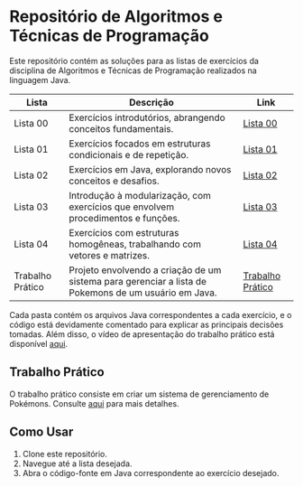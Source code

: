 # Repositório de Algoritmos e Técnicas de Programação

Este repositório contém as soluções para as listas de exercícios da disciplina de Algoritmos e Técnicas de Programação realizados na linguagem Java.

| Lista | Descrição | Link |
|-------|-----------|------|
| Lista 00 | Exercícios introdutórios, abrangendo conceitos fundamentais. | [Lista 00](https://github.com/Analuizaleite/Algoritmos-e-tecnicas-de-programacao/tree/main/Lista%2000) |
| Lista 01 | Exercícios focados em estruturas condicionais e de repetição. | [Lista 01](https://github.com/Analuizaleite/Algoritmos-e-tecnicas-de-programacao/tree/main/Lista%2001) |
| Lista 02 | Exercícios em Java, explorando novos conceitos e desafios. | [Lista 02](https://github.com/Analuizaleite/Algoritmos-e-tecnicas-de-programacao/tree/main/Lista%2002) |
| Lista 03 | Introdução à modularização, com exercícios que envolvem procedimentos e funções. | [Lista 03](https://github.com/Analuizaleite/Algoritmos-e-tecnicas-de-programacao/tree/main/Lista%2003) |
| Lista 04 | Exercícios com estruturas homogêneas, trabalhando com vetores e matrizes. | [Lista 04](https://github.com/Analuizaleite/Algoritmos-e-tecnicas-de-programacao/tree/main/Lista%2004) |
| Trabalho Prático | Projeto envolvendo a criação de um sistema para gerenciar a lista de Pokemons de um usuário em Java. | [Trabalho Prático](https://github.com/Analuizaleite/Algoritmos-e-tecnicas-de-programacao/tree/main/Trabalho%20Pratico) |

Cada pasta contém os arquivos Java correspondentes a cada exercício, e o código está devidamente comentado para explicar as principais decisões tomadas.
Além disso, o vídeo de apresentação do trabalho prático está disponível [aqui](https://www.youtube.com/watch?v=MeMvdjDjEc0).


## Trabalho Prático

O trabalho prático consiste em criar um sistema de gerenciamento de Pokémons. Consulte [aqui](https://github.com/Analuizaleite/Algoritmos-e-tecnicas-de-programacao/tree/main/Trabalho%20Pratico) para mais detalhes.

## Como Usar

1. Clone este repositório.
2. Navegue até a lista desejada.
3. Abra o código-fonte em Java correspondente ao exercício desejado.

